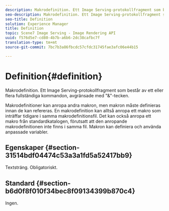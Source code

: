 ```yaml
---
description: Makrodefinition. Ett Image Serving-protokollfragment som består av ett eller flera fullständiga kommandon, avgränsade med "&"-tecken.
seo-description: Makrodefinition. Ett Image Serving-protokollfragment som består av ett eller flera fullständiga kommandon, avgränsade med "&"-tecken.
seo-title: Definition
solution: Experience Manager
title: Definition
topic: Scene7 Image Serving - Image Rendering API
uuid: f576d5e7-cd80-4b7b-a6b6-2dc38cafbc7f
translation-type: tm+mt
source-git-commit: 7bc7b3a86fbcdc57cfdc31745fae3afc06e44b15

---
```



# Definition{#definition}

Makrodefinition. Ett Image Serving-protokollfragment som består av ett eller flera fullständiga kommandon, avgränsade med &quot;&amp;&quot;-tecken.

Makrodefinitioner kan anropa andra makron, men makron måste definieras innan de kan refereras. En makrodefinition kan alltså anropa ett makro som inträffar tidigare i samma makrodefinitionsfil. Det kan också anropa ett makro från standardkatalogen, förutsatt att den anropande makrodefinitionen inte finns i samma fil. Makron kan definiera och använda anpassade variabler.

## Egenskaper {#section-31514bdf04474c53a3a1fd5a52417bb9}

Textsträng. Obligatoriskt.

## Standard {#section-b6d0f8f010f34bec8f09134399b870c4}

Ingen.
